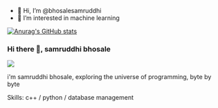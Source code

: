 - 👋 Hi, I’m @bhosalesamruddhi
- 👀 I’m interested in machine learning 


[![Anurag's GitHub stats](https://github-readme-stats.vercel.app/api?username=bhosalesamruddhi)](https://github.com/anuraghazra/github-readme-stats)
### Hi there 👋, samruddhi bhosale
![](https://user-images.githubusercontent.com/61261654/114380542-d3314f80-9ba7-11eb-847c-31ba132fb4b8.png)

i'm samruddhi bhosale, exploring the universe of programming, byte by byte

Skills: c++ / python / database management 
 

